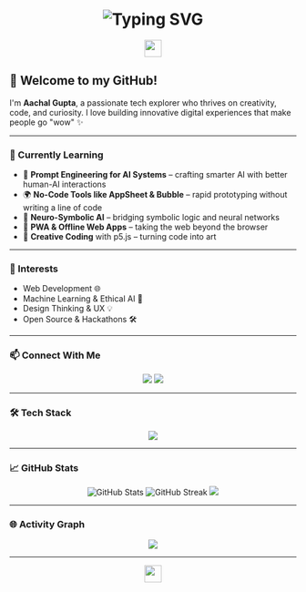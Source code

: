 <!-- Typing SVG Header -->
<h1 align="center">
  <img src="https://readme-typing-svg.demolab.com?font=Fira+Code&size=36&pause=1000&color=00FF00&center=true&vCenter=true&width=435&lines=Hi+I'm+Aachal+Gupta!;Tech+Explorer+%F0%9F%9A%80;Creative+Coder+%26+Problem+Solver+%F0%9F%A4%96" alt="Typing SVG" />
</h1>

<p align="center">
  <img src="https://i.imgur.com/dBaSKWF.gif" height="30">
</p>

## 👋 Welcome to my GitHub!

I'm **Aachal Gupta**, a passionate tech explorer who thrives on creativity, code, and curiosity. I love building innovative digital experiences that make people go "wow" ✨

---

### 🧠 Currently Learning
- 🧬 **Prompt Engineering for AI Systems** – crafting smarter AI with better human-AI interactions
- 🌍 **No-Code Tools like AppSheet & Bubble** – rapid prototyping without writing a line of code
- 🧠 **Neuro-Symbolic AI** – bridging symbolic logic and neural networks
- 📱 **PWA & Offline Web Apps** – taking the web beyond the browser
- 🎨 **Creative Coding** with p5.js – turning code into art

---

### 🚀 Interests
- Web Development 🌐
- Machine Learning & Ethical AI 🤖
- Design Thinking & UX 💡
- Open Source & Hackathons 🛠️

---

### 📫 Connect With Me
<p align="center">
  <a href="mailto:aachalgupta04@gmail.com"><img src="https://img.shields.io/badge/-Gmail-D14836?style=for-the-badge&logo=gmail&logoColor=white"/></a>
  <a href="https://www.linkedin.com/in/aachal-gupta-32019526b/"><img src="https://img.shields.io/badge/-LinkedIn-0077B5?style=for-the-badge&logo=linkedin&logoColor=white"/></a>
</p>

---

### 🛠️ Tech Stack
<p align="center">
  <img src="https://skillicons.dev/icons?i=python,html,css,js,react,nodejs,mysql,figma,github,vscode" />
</p>



---

### 📈 GitHub Stats
<p align="center">
  <img src="https://github-readme-stats.vercel.app/api?username=aachalgupta&show_icons=true&theme=radical" alt="GitHub Stats" />
  <img src="https://github-readme-streak-stats.herokuapp.com?user=aachalgupta&theme=radical" alt="GitHub Streak" />
  <img src="https://github-readme-stats.vercel.app/api/top-langs/?username=aachalgupta&layout=compact&theme=radical" />
</p>

---

### 🌐 Activity Graph
<p align="center">
  <img src="https://github-readme-activity-graph.vercel.app/graph?username=aachalgupta&theme=react-dark&hide_border=true" />
</p>

---

<p align="center">
  <img src="https://i.imgur.com/dBaSKWF.gif" height="30">
</p>
